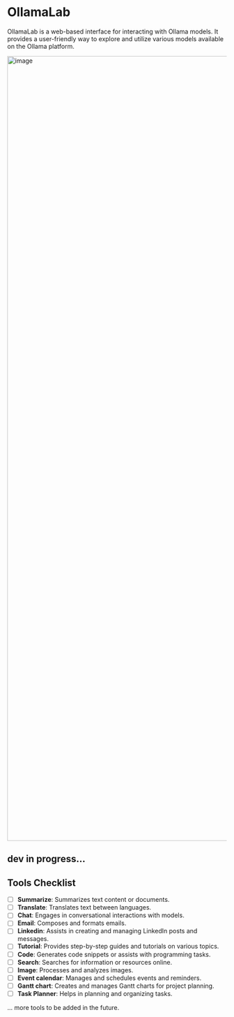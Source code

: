 # OllamaLab

OllamaLab is a web-based interface for interacting with Ollama models. It provides a user-friendly way to explore and utilize various models available on the Ollama platform.

<img width="2880" height="1800" alt="image" src="https://github.com/user-attachments/assets/3ea58cfc-0d6c-42ea-8593-5d5449aeadcd" />


## dev in progress...

## Tools Checklist

- [ ] **Summarize**: Summarizes text content or documents.
- [ ] **Translate**: Translates text between languages.
- [ ] **Chat**: Engages in conversational interactions with models.
- [ ] **Email**: Composes and formats emails.
- [ ] **Linkedin**: Assists in creating and managing LinkedIn posts and messages.
- [ ] **Tutorial**: Provides step-by-step guides and tutorials on various topics.
- [ ] **Code**: Generates code snippets or assists with programming tasks.
- [ ] **Search**: Searches for information or resources online.
- [ ] **Image**: Processes and analyzes images.
- [ ] **Event calendar**: Manages and schedules events and reminders.
- [ ] **Gantt chart**: Creates and manages Gantt charts for project planning.
- [ ] **Task Planner**: Helps in planning and organizing tasks.

... more tools to be added in the future.
